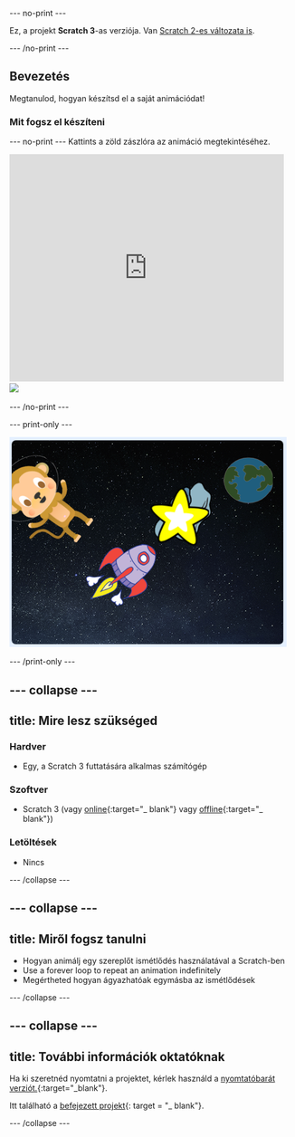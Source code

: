 \--- no-print \---

Ez, a projekt **Scratch 3**-as verziója. Van [Scratch 2-es változata is](https://projects.raspberrypi.org/en/projects/lost-in-space-scratch2).

\--- /no-print \---

## Bevezetés

Megtanulod, hogyan készítsd el a saját animációdat!

### Mit fogsz el készíteni

\--- no-print \--- Kattints a zöld zászlóra az animáció megtekintéséhez.

<div class="scratch-preview">
  <iframe allowtransparency="true" width="485" height="402" src="https://scratch.mit.edu/projects/embed/276873231/?autostart=false" frameborder="0" scrolling="no"></iframe>
  <img src="images/space-final.png">
</div>

\--- /no-print \---

\--- print-only \---

![Teljes projekt](images/showcase_static.png)

\--- /print-only \---

## \--- collapse \---

## title: Mire lesz szükséged

### Hardver

- Egy, a Scratch 3 futtatására alkalmas számítógép

### Szoftver

- Scratch 3 (vagy [online](http://rpf.io/scratchon){:target="_ blank"} vagy [offline](http://rpf.io/scratchoff){:target="_ blank"})

### Letöltések

- Nincs

\--- /collapse \---

## \--- collapse \---

## title: Miről fogsz tanulni

- Hogyan animálj egy szereplőt ismétlődés használatával a Scratch-ben
- Use a forever loop to repeat an animation indefinitely
- Megértheted hogyan ágyazhatóak egymásba az ismétlődések

\--- /collapse \---

## \--- collapse \---

## title: További információk oktatóknak

Ha ki szeretnéd nyomtatni a projektet, kérlek használd a [nyomtatóbarát verziót.](https://projects.raspberrypi.org/en/projects/lost-in-space/print){:target="_blank"}.

Itt található a [befejezett projekt](http://rpf.io/p/en/lost-in-space-get){: target = "_ blank"}.

\--- /collapse \---
